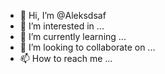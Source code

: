 - 👋 Hi, I’m @Aleksdsaf
- 👀 I’m interested in ...
- 🌱 I’m currently learning ...
- 💞️ I’m looking to collaborate on ...
- 📫 How to reach me ...

<!---
Aleksdsaf/Aleksdsaf is a ✨ special ✨ repository because its `README.md` (this file) appears on your GitHub profile.
You can click the Preview link to take a look at your changes.
--->
